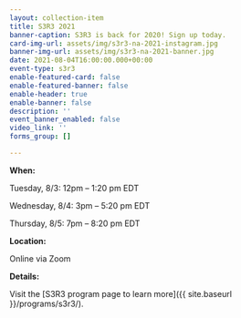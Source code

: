 ```yaml
---
layout: collection-item
title: S3R3 2021
banner-caption: S3R3 is back for 2020! Sign up today.
card-img-url: assets/img/s3r3-na-2021-instagram.jpg
banner-img-url: assets/img/s3r3-na-2021-banner.jpg
date: 2021-08-04T16:00:00.000+00:00
event-type: s3r3
enable-featured-card: false
enable-featured-banner: false
enable-header: true
enable-banner: false
description: ''
event_banner_enabled: false
video_link: ''
forms_group: []

---
```

**When:**

Tuesday, 8/3: 12pm – 1:20 pm EDT

Wednesday, 8/4: 3pm – 5:20 pm EDT

Thursday, 8/5: 7pm – 8:20 pm EDT

**Location:**

Online via Zoom

**Details:**

Visit the [S3R3 program page to learn more]({{ site.baseurl }}/programs/s3r3/).